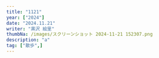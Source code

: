 ```yaml
---
title: "1121"
year: ["2024"]
date: "2024.11.21"
writer: "黒沢 絵里"
thumbNa: /images/スクリーンショット 2024-11-21 152307.png
description: "a"
tag: ["散歩",]
---
```


<!--

![Alt text](/images/IMG_9835.jpg)


![Alt text](/images/hig_1.jpg)

-->